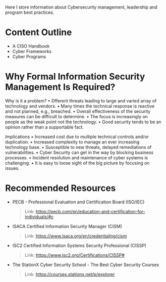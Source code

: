 Here I store information about Cybersecurity management, leadership and program best practices.

# Content Outline
- A CISO Handbook
- Cyber Frameworks
- Cyber Programs

# Why Formal Information Security Management Is Required?

Why is it a problem?
• Dfferent threats leading to large and varied array of technology and vendors.
• Many times the technical response is reactive and not planned, e.g., breached.
• Overall effectiveness of the security measures can be difficult to determine.
• The focus is increasingly on people as the weak point not the technology.
• Good security tends to be an opinion rather than a supportable fact.

Implications
• Increased cost due to multiple technical controls and/or duplication.
• Increased complexity to manage an ever increasing technology base.
• Susceptible to new threats, delayed remediations of vulnerabilities.
• Cyber Security can get in the way by blocking business processes.
• Incident resolution and maintenance of cyber systems is challenging.
• It is easy to loose sight of the big picture by focusing on issues.

# Recommended Resources
- PECB - Professional Evaluation and Certification Board (ISO/IEC)
  > Link: https://pecb.com/en/education-and-certification-for-individuals/#c
- ISACA Certified Information Security Manager (CISM)
  > Link: https://www.isaca.org/en/credentialing/cism
- ISC2 Certified Information Systems Security Professional (CISSP)
  > Link: https://www.isc2.org/Certifications/CISSP#
- The StationX Cyber Security School - The Best Cyber Security Courses
  > Link: https://courses.stationx.net/p/explorer
